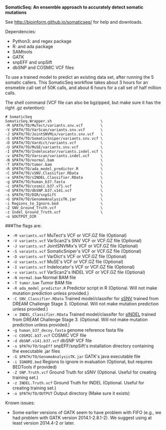 <b>SomaticSeq: An ensemble approach to accurately detect somatic mutations</b>

See http://bioinform.github.io/somaticseq/ for help and downloads. 

Dependencies:
* Python3: and regex package
* R: and ada package
* SAMtools
* GATK
* snpEFF and snpSift
* dbSNP and COSMIC VCF files


To use a trained model to predict an existing data set, after running the 5 somatic callers. 
This SomaticSeq workflow takes about 3 hours for an ensmeble call set of 50K calls, and about 6 hours for a call set of half million calls. 

The shell command (VCF file can also be bgzipped, but make sure it has the right .gz extention):
```
# SomaticSeq
SomaticSeq.Wrapper.sh                      \
-M $PATH/TO/MuTect/variants.snv.vcf        \
-V $PATH/TO/VarScan/variants.snv.vcf       \
-J $PATH/TO/JointSNVMix/variants.snv.vcf   \
-S $PATH/TO/SomaticSniper/variants.snv.vcf \
-D $PATH/TO/Vardict/variants.vcf           \
-U $PATH/TO/MuSE/variants.snv.vcf          \
-I $PATH/TO/Indelocator/variants.indel.vcf \
-v $PATH/TO/Varscan/variants.indel.vcf     \
-N $PATH/TO/normal.bam                     \
-T $PATH/TO/tumor.bam                      \
-R $PATH/TO/ada_model_predictor.R          \
-C $PATH/TO/sSNV.Classifier.RData          \
-x $PATH/TO/sINDEL.Classifier.RData        \
-g $PATH/TO/human_b37.fasta                \
-c $PATH/TO/cosmic.b37.v71.vcf             \
-d $PATH/TO/dbSNP.b37.v141.vcf             \
-s $PATH/TO/DIR/snpSift                    \
-G $PATH/TO/GenomeAnalysisTK.jar           \
-i Regions_to_Ignore.bed                   \
-Z SNV_Ground_Truth.vcf                    \
-z Indel_Ground_Truth.vcf                  \
-o $OUTPUT_DIR
```

###The flags are:

- `-M variants.vcf`
    MuTect's VCF or VCF.GZ file (Optional)
- `-V variants.vcf`
    VarScan2's SNV VCF or VCF.GZ file (Optional)
- `-J variants.vcf`
    JointSNVMix's VCF or VCF.GZ file (Optional)
- `-S varaints.vcf` 
    SomaticSniper's VCF or VCF.GZ file (Optional)
- `-D variants.vcf` 
    VarDict's VCF or VCF.GZ file (Optional)
- `-U variants.vcf`
    MuSE's VCF or VCF.GZ file (Optional)
- `-I variants.vcf`
    Indelocator's VCF or VCF.GZ file (Optional)
- `-v variants.vcf`
    VarScan2's INDEL VCF or VCF.GZ file (Optional)
- `-N normal.bam` 
    Normal BAM file
- `-T tumor.bam` 
    Tumor BAM file
- `-R ada_model_predictor.R` 
    Predictor script in R (Optional. Will not make mutation prediction unless provided.)
- `-C SNV_Classifier.RData` 
    Trained model/classifer for [sSNV](https://drive.google.com/open?id=0B9pfRlnkG-Z7QWdPVzZOWm5zbUU) trained from DREAM Challenge Stage 3. (Optional. Will not make mutation prediction unless provided.)
- `-x INDEL_Classifier.RData`
    Trained model/classifer for [sINDEL](https://drive.google.com/open?id=0B9pfRlnkG-Z7THRzcFZoaDBpdUE) trained from DREAM Challenge Stage 3. (Optional. Will not make mutation prediction unless provided.)
- `-g human_b37_decoy.fasta` 
    genome reference fasta file
- `-c COSMIC.b37.vcf`
    COSMIC VCF file
- `-d dbSNP.v141.b37.vcf`
    dbSNP VCF file
- `-s $PATH/TO/SnpEff`
    snpEFF/snpSift's installation directory containing the executable .jar files
- `-G $PATH/TO/GenomeAnalysisTK.jar`
    GATK's java executable file
- `-i IGNORE.bed`
    Regions to ignore in evaluation (Optional, but requires BEDTools if provided)
- `-Z SNP.Truth.vcf`
    Ground Truth for sSNV (Optional. Useful for creating training set.)
- `-z INDEL.Truth.vcf`
    Ground Truth for INDEL (Optional. Useful for creating training set.)
- `-o $PATH/TO/OUTPUT` 
    Output directory (Make sure it exists)


Known issues:
* Some earlier versions of GATK seem to have problem with FIFO (e.g., we had problem with GATK version 2014.1-2.8.1-2). We suggest using at least version 2014.4-2 or later.
